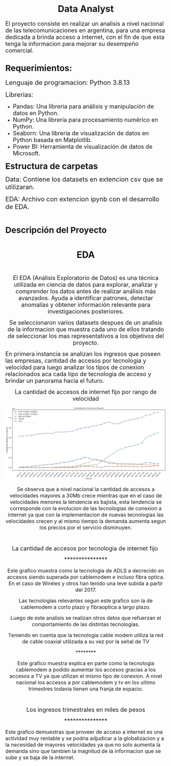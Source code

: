 <h1 style="text-align:center"><strong>Data Analyst</strong></h1>

<p><span style="font-size:18px">El proyecto consiste en realizar un analisis a nivel nacional de las telecomunicaciones en argentina, para una empresa dedicada a brinda acceso a internet, con el fin de que esta tenga la informacion para mejorar su desempe&ntilde;o comercial.</span></p>

<h2><strong><span style="font-size:26px">Requerimientos:</span></strong></h2>

<p><span style="font-size:20px">Lenguaje de programacion: Python 3.8.13</span></p>

<p><span style="font-size:20px">Librerias: </span></p>

<ul>
	<li><span style="font-size:18px">Pandas: Una libreria para an&aacute;lisis y manipulaci&oacute;n de datos en Python.</span></li>
	<li><span style="font-size:18px">NumPy: Una libreria para procesamiento num&eacute;rico en Python.</span></li>
	<li><span style="font-size:18px">Seaborn: Una libreria de visualizaci&oacute;n de datos en Python basada en Matplotlib.</span></li>
	<li><span style="font-size:18px">Power BI:&nbsp;Herramienta de visualizaci&oacute;n de datos de Microsoft.</span></li>
</ul>

<p><strong><span style="font-size:26px">Estructura de carpetas</span></strong></p>

<p><span style="font-size:20px">Data: Contiene los datasets en extencion csv que se utilizaran.</span></p>

<p><span style="font-size:20px">EDA: Archivo con extencion ipynb con el desarrollo de EDA.</span></p>

<p>&nbsp;</p>

<p><span style="font-size:26px"><strong>Descripci&oacute;n del Proyecto</strong></span></p>

<p style="text-align:center">&nbsp;</p>

<p style="text-align:center"><strong><span style="font-size:28px">EDA</span></strong></p>

<p style="text-align:center">&nbsp;</p>

<p style="text-align:center"><span style="font-size:18px">El EDA (An&aacute;lisis Exploratorio de Datos) es una t&eacute;cnica utilizada en ciencia de datos para explorar, analizar y comprender los datos antes de realizar an&aacute;lisis m&aacute;s avanzados. Ayuda a identificar patrones, detectar anomal&iacute;as y obtener informaci&oacute;n relevante para investigaciones posteriores.</span></p>

<p style="text-align:center"><span style="font-size:18px">Se seleccionaron varios datasets despues de un analisis de la informacion que muestra cada uno de ellos tratando de seleccionar los mas representativos a los objetivos del proyecto.</span></p>

<p><span style="font-size:18px">En primera instancia se analizan los ingresos que poseen las empresas, cantidad de accesos por tecnologia y velocidad para luego analizar los tipos de conexion relacionados aca cada tipo de tecnologia de acceso y brindar un panorama hacia el futuro.</span></p>

<p style="text-align:center"><span style="font-size:18px">La cantidad de accesos de internet fijo por rango de velocidad</span></p>

<img src="https://github.com/Galo0000/Analitics_Proyect/blob/main/Imagenes/Accesos_velocidad.jpg">

<p style="text-align:center"><span style="font-size:16px">Se observa que a nivel nacional la cantidad de accesos a velocidades mayores a 30Mb crece mientras que en el caso de velocidades menores la tendencia es bajista, esta tendencia se corresponde con la evolucion de las tecnologias de conexion a internet ya que con la implementacion de nuevas tecnologias las velocidades crecen y al mismo tiempo la demanda aumenta segun los precios por el servicio disminuyen.</span></p>

<p style="text-align:center">&nbsp;</p>

<p style="text-align:center"><span style="font-size:18px">La cantidad de accesos por tecnologia de internet fijo&nbsp;</span></p>

<p style="text-align:center"><span style="font-size:18px">***************</span></p>

<p style="text-align:center"><span style="font-size:16px">Este grafico muestra como la tecnologia de ADLS a decrecido en accesos siendo superada por cablemodem e incluso fibra optica. En el caso de Wireles y otros han tenido una leve subida a partir del 2017.</span></p>

<p style="text-align:center"><span style="font-size:16px">Las tecnologias relevantes segun este grafico son la de cablemodem a corto plazo y fibraoptica a largo plazo.</span></p>

<p style="text-align:center"><span style="font-size:16px">Luego de este analisis se realizan otros datos que refuerzan el comportamiento de las distintas tecnologias.</span></p>

<p style="text-align:center">T<span style="font-size:16px">eniendo en cuenta que la tecnologia cable modem utiliza la red de cable coaxial utilizada a su vez por la se&ntilde;al de TV</span></p>

<p style="text-align:center"><span style="font-size:16px">********</span></p>

<p style="text-align:center"><span style="font-size:16px">Este grafico muestra explica en parte como la tecnologia cablemodem a podido aumentar los accesos gracias a los accesos a TV ya que utilizan el mismo tipo de conexion. A nivel nacional los accesos a por cablemodem y tv en los ultimo trimestres todavia tienen una franja de espacio.</span></p>

<p style="text-align:center">&nbsp;</p>

<p style="text-align:center"><span style="font-size:18px">Los ingresos trimestrales en miles de pesos</span></p>

<p style="text-align:center"><span style="font-size:18px">***************</span></p>

<p><span style="font-size:16px">Este grafico demuestras que proveer de acceso a internet es una actividad muy rentable y se podria adjudicar a la globalizacion y a la necesidad de mayores velocidades ya que no solo aumenta la demanda sino que tambien la magnitud de la informacion que se sube y se baja de la internet.</span></p>

<p>&nbsp;</p>

<p style="text-align:center">&nbsp;</p>

<p>&nbsp;</p>

<p>&nbsp;</p>

<p style="text-align:center">&nbsp;</p>

<p style="text-align:center">&nbsp;</p>